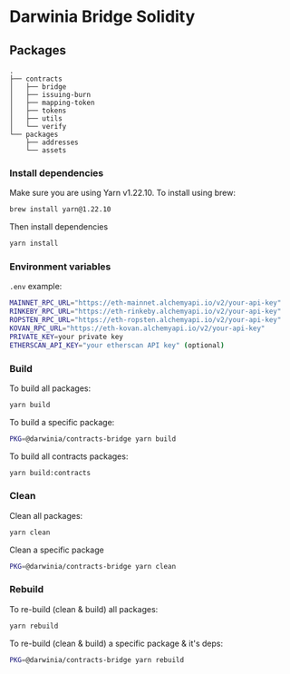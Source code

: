 # Darwinia Bridge Solidity

## Packages
```
.
├── contracts
│   ├── bridge
│   ├── issuing-burn
│   ├── mapping-token
│   ├── tokens
│   ├── utils
│   └── verify
└── packages
    ├── addresses
    └── assets
```

### Install dependencies

Make sure you are using Yarn v1.22.10. To install using brew:

```bash
brew install yarn@1.22.10
```

Then install dependencies

```bash
yarn install
```

### Environment variables

`.env` example:

```bash
MAINNET_RPC_URL="https://eth-mainnet.alchemyapi.io/v2/your-api-key"
RINKEBY_RPC_URL="https://eth-rinkeby.alchemyapi.io/v2/your-api-key" 
ROPSTEN_RPC_URL="https://eth-ropsten.alchemyapi.io/v2/your-api-key"
KOVAN_RPC_URL="https://eth-kovan.alchemyapi.io/v2/your-api-key" 
PRIVATE_KEY=your private key 
ETHERSCAN_API_KEY="your etherscan API key" (optional)
```

### Build

To build all packages:

```bash
yarn build
```

To build a specific package:

```bash
PKG=@darwinia/contracts-bridge yarn build
```

To build all contracts packages:

```bash
yarn build:contracts
```

### Clean

Clean all packages:

```bash
yarn clean
```

Clean a specific package

```bash
PKG=@darwinia/contracts-bridge yarn clean
```

### Rebuild

To re-build (clean & build) all packages:

```bash
yarn rebuild
```

To re-build (clean & build) a specific package & it's deps:

```bash
PKG=@darwinia/contracts-bridge yarn rebuild
```


